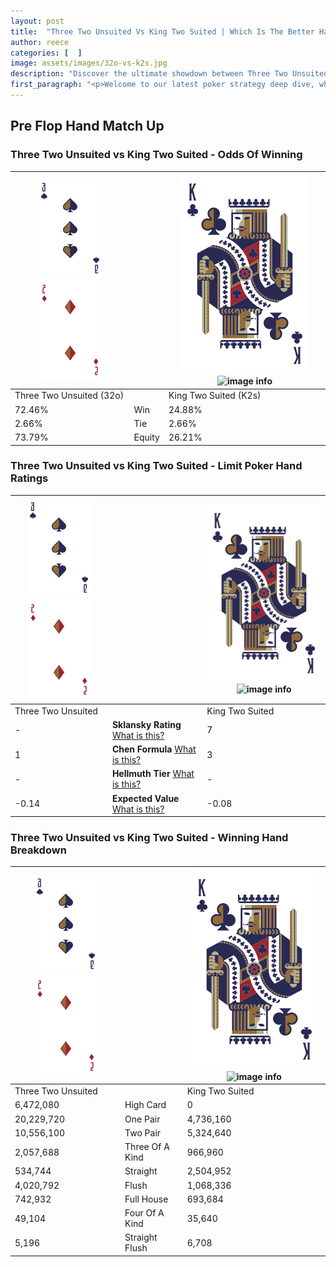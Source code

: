 ```yaml
---
layout: post
title:  "Three Two Unsuited Vs King Two Suited | Which Is The Better Hand In Poker? A Complete Guide"
author: reece
categories: [  ]
image: assets/images/32o-vs-k2s.jpg
description: "Discover the ultimate showdown between Three Two Unsuited and King Two Suited in poker! Uncover the odds, strategies, and scenarios where one hand triumphs over the other. Get ready to up your poker game with this thrilling analysis."
first_paragraph: "<p>Welcome to our latest poker strategy deep dive, where we're pitting two distinct hands against each other in a high-stakes showdown: Three Two Unsuited vs King Two Suited.</p><p>In the dynamic world of poker, every decision counts, and knowing which hand holds the upper hand is key to your success at the table.</p><p>In this article, we'll dissect these two hands, explore the scenarios where one dominates the other, and equip you with the knowledge to make strategic choices that can tip the odds in your favor.</p><p>Get ready to unravel the intriguing dynamics of these poker hands and elevate your game to new heights.</p>"
---
```




[comment]: # (sp0)

## Pre Flop Hand Match Up

<div class="table hand-ratings" markdown="1"> 



### Three Two Unsuited vs King Two Suited - Odds Of Winning


    
| ![image info](assets/images/hand1/3.png) ![image info](assets/images/hand1/2o.png) |  | ![image info](assets/images/hand2/K.png) ![image info](assets/images/hand2/2s.png) |
| -------- | -------- | -------- |
| Three Two Unsuited (32o) |  | King Two Suited (K2s) |
| 72.46% | Win | 24.88% |
| 2.66% | Tie | 2.66% |
| 73.79% | Equity | 26.21% |




[comment]: # (sp1)



### Three Two Unsuited vs King Two Suited - Limit Poker Hand Ratings


    
| ![image info](assets/images/hand1/3.png) ![image info](assets/images/hand1/2o.png) |  | ![image info](assets/images/hand2/K.png) ![image info](assets/images/hand2/2s.png) |
| -------- | -------- | -------- |
| Three Two Unsuited |  | King Two Suited |
| - | **Sklansky Rating** [What is this?](/sklansky-rating-explained) | 7 |
| 1 | **Chen Formula** [What is this?](/chen-formula-explained) | 3 |
| - | **Hellmuth Tier** [What is this?](/Hellmuth-tier-explained) | - |
| -0.14 | **Expected Value** [What is this?](/expected-value-explained) | -0.08 |




[comment]: # (sp2)



### Three Two Unsuited vs King Two Suited - Winning Hand Breakdown


    
| ![image info](assets/images/hand1/3.png) ![image info](assets/images/hand1/2o.png) |  | ![image info](assets/images/hand2/K.png) ![image info](assets/images/hand2/2s.png) |
| -------- | -------- | -------- |
| Three Two Unsuited |  | King Two Suited |
| 6,472,080 | High Card | 0 |
| 20,229,720 | One Pair | 4,736,160 |
| 10,556,100 | Two Pair | 5,324,640 |
| 2,057,688 | Three Of A Kind | 966,960 |
| 534,744 | Straight | 2,504,952 |
| 4,020,792 | Flush | 1,068,336 |
| 742,932 | Full House | 693,684 |
| 49,104 | Four Of A Kind | 35,640 |
| 5,196 | Straight Flush | 6,708 |




[comment]: # (sp3)



</div>

[comment]: # (sp4)



[comment]: # (sp5)

